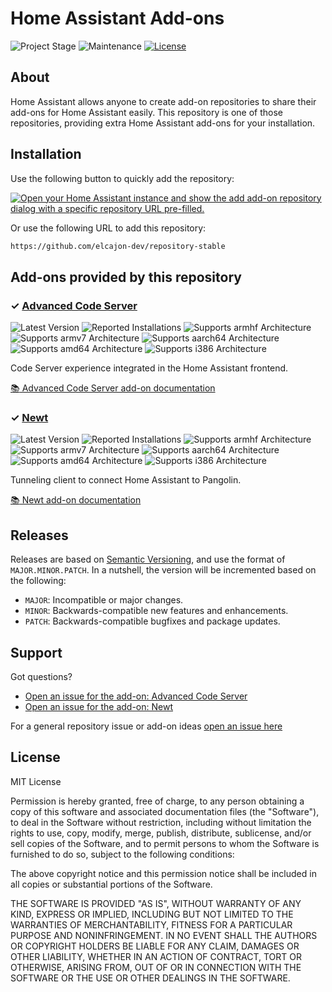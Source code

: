 # Home Assistant Add-ons

![Project Stage][project-stage-shield]
![Maintenance][maintenance-shield]
[![License][license-shield]](LICENSE.md)


## About

Home Assistant allows anyone to create add-on repositories to share their
add-ons for Home Assistant easily. This repository is one of those repositories,
providing extra Home Assistant add-ons for your installation.

## Installation

Use the following button to quickly add the repository:

[![Open your Home Assistant instance and show the add add-on repository dialog with a specific repository URL pre-filled.](https://my.home-assistant.io/badges/supervisor_add_addon_repository.svg)](https://my.home-assistant.io/redirect/supervisor_add_addon_repository/?repository_url=https%3A%2F%2Fgithub.com%2Felcajon%2Frepository-stable)

Or use the following URL to add this repository:

```txt
https://github.com/elcajon-dev/repository-stable
```

## Add-ons provided by this repository

### &#10003; [Advanced Code Server][addon-code-server]

![Latest Version][code-server-version-shield]
![Reported Installations][code-server-installations-shield-stable]
![Supports armhf Architecture][code-server-armhf-shield]
![Supports armv7 Architecture][code-server-armv7-shield]
![Supports aarch64 Architecture][code-server-aarch64-shield]
![Supports amd64 Architecture][code-server-amd64-shield]
![Supports i386 Architecture][code-server-i386-shield]

Code Server experience integrated in the Home Assistant frontend.

[:books: Advanced Code Server add-on documentation][addon-doc-code-server]

### &#10003; [Newt][addon-newt]

![Latest Version][newt-version-shield]
![Reported Installations][newt-installations-shield-stable]
![Supports armhf Architecture][newt-armhf-shield]
![Supports armv7 Architecture][newt-armv7-shield]
![Supports aarch64 Architecture][newt-aarch64-shield]
![Supports amd64 Architecture][newt-amd64-shield]
![Supports i386 Architecture][newt-i386-shield]

Tunneling client to connect Home Assistant to Pangolin.

[:books: Newt add-on documentation][addon-doc-newt]

## Releases

Releases are based on [Semantic Versioning][semver], and use the format
of ``MAJOR.MINOR.PATCH``. In a nutshell, the version will be incremented
based on the following:

- ``MAJOR``: Incompatible or major changes.
- ``MINOR``: Backwards-compatible new features and enhancements.
- ``PATCH``: Backwards-compatible bugfixes and package updates.

## Support

Got questions?

- [Open an issue for the add-on: Advanced Code Server][code-server-issue]
- [Open an issue for the add-on: Newt][newt-issue]

For a general repository issue or add-on ideas [open an issue here][issue]

## License

MIT License

Permission is hereby granted, free of charge, to any person obtaining a copy
of this software and associated documentation files (the "Software"), to deal
in the Software without restriction, including without limitation the rights
to use, copy, modify, merge, publish, distribute, sublicense, and/or sell
copies of the Software, and to permit persons to whom the Software is
furnished to do so, subject to the following conditions:

The above copyright notice and this permission notice shall be included in all
copies or substantial portions of the Software.

THE SOFTWARE IS PROVIDED "AS IS", WITHOUT WARRANTY OF ANY KIND, EXPRESS OR
IMPLIED, INCLUDING BUT NOT LIMITED TO THE WARRANTIES OF MERCHANTABILITY,
FITNESS FOR A PARTICULAR PURPOSE AND NONINFRINGEMENT. IN NO EVENT SHALL THE
AUTHORS OR COPYRIGHT HOLDERS BE LIABLE FOR ANY CLAIM, DAMAGES OR OTHER
LIABILITY, WHETHER IN AN ACTION OF CONTRACT, TORT OR OTHERWISE, ARISING FROM,
OUT OF OR IN CONNECTION WITH THE SOFTWARE OR THE USE OR OTHER DEALINGS IN THE
SOFTWARE.

[addon-code-server]: https://github.com/elcajon-dev/addon-code-server/tree/v2025.8.3
[addon-doc-code-server]: https://github.com/elcajon-dev/addon-code-server/blob/v2025.8.3/README.md
[code-server-issue]: https://github.com/elcajon-dev/addon-code-server/issues
[code-server-version-shield]: https://img.shields.io/badge/version-v2025.8.3-blue.svg
[code-server-installations-shield-stable]: https://img.shields.io/badge/dynamic/json?url=https%3A%2F%2Fanalytics.home-assistant.io%2Faddons.json&query=%24%5B%22a03729f7_code-server%22%5D.total&label=Reported%20Installations&link=https%3A%2F%2Fanalytics.home-assistant.io/add-ons
[code-server-aarch64-shield]: https://img.shields.io/badge/aarch64-no-red.svg
[code-server-amd64-shield]: https://img.shields.io/badge/amd64-yes-green.svg
[code-server-armhf-shield]: https://img.shields.io/badge/armhf-no-red.svg
[code-server-armv7-shield]: https://img.shields.io/badge/armv7-no-red.svg
[code-server-i386-shield]: https://img.shields.io/badge/i386-no-red.svg
[addon-newt]: https://github.com/elcajon-dev/addon-newt/tree/v2025.9.1
[addon-doc-newt]: https://github.com/elcajon-dev/addon-newt/blob/v2025.9.1/README.md
[newt-issue]: https://github.com/elcajon-dev/addon-newt/issues
[newt-version-shield]: https://img.shields.io/badge/version-v2025.9.1-blue.svg
[newt-installations-shield-stable]: https://img.shields.io/badge/dynamic/json?url=https%3A%2F%2Fanalytics.home-assistant.io%2Faddons.json&query=%24%5B%22a03729f7_newt%22%5D.total&label=Reported%20Installations&link=https%3A%2F%2Fanalytics.home-assistant.io/add-ons
[newt-aarch64-shield]: https://img.shields.io/badge/aarch64-yes-green.svg
[newt-amd64-shield]: https://img.shields.io/badge/amd64-yes-green.svg
[newt-armhf-shield]: https://img.shields.io/badge/armhf-no-red.svg
[newt-armv7-shield]: https://img.shields.io/badge/armv7-yes-green.svg
[newt-i386-shield]: https://img.shields.io/badge/i386-no-red.svg
[issue]: https://github.com/elcajon-dev/repository-stable/issues
[license-shield]: https://img.shields.io/github/license/elcajon-dev/repository-stable.svg
[maintenance-shield]: https://img.shields.io/maintenance/yes/2025.svg
[project-stage-shield]: https://img.shields.io/badge/project%20stage-production%20ready-brightgreen.svg
[semver]: http://semver.org/spec/v2.0.0.html